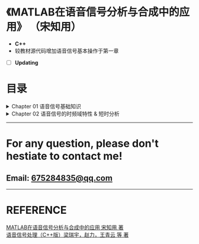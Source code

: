 # 《MATLAB在语音信号分析与合成中的应用》 （宋知用）

- **C++**
- 较教材源代码增加语音信号基本操作于第一章
- [ ] **Updating**

# 目录

<details> 
<summary>Chapter 01 语音信号基础知识</summary> <p style="text-align:left">
<a href ="./Chapter01_AduioFundamental/Chapter01_AduioFundamental/audioread.cpp">1.1 语音信号的读取</a> <br>
<a href ="./Chapter01_AduioFundamental/Chapter01_AduioFundamental/audioplot.cpp">1.2 语音信号波形的绘制</a> <br>
<a href ="./Chapter01_AduioFundamental/Chapter01_AduioFundamental/enframe.cpp">1.3 窗函数</a> <br>
<a href ="./Chapter01_AduioFundamental/Chapter01_AduioFundamental/enframe.cpp">1.4 加窗分帧</a> <br>
<a href ="./Chapter01_AduioFundamental/Chapter01_AduioFundamental/resample.cpp">1.5 语音信号的重采样</a> <br>
<a href ="./Chapter01_AduioFundamental/Chapter01_AduioFundamental/audiowrite.cpp">1.6 语音信号的写入</a> <br>
</p></details>

<details> 
<summary>Chapter 02 语音信号的时频域特性 & 短时分析</summary> <p style="text-align:left">
<a href ="./Chapter02_TFDomain_ShortTime/Chapter02_TFDomain_ShortTime/universal.cpp">2.1 语音信号的通用操作 （读写、绘制波形、加窗分帧、重采样）</a> <br>
</p></details>

------
# For any question, please don't hestiate to contact me!
## Email: 675284835@qq.com
------

# REFERENCE

[MATLAB在语音信号分析与合成中的应用 宋知用 著](https://item.jd.com/12271572.html) <br> 
[语音信号处理（C++版）梁瑞宇，赵力，王青云 等 著](https://item.jd.com/12313550.html) <br> 

